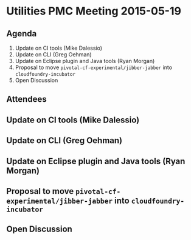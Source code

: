 # Utilities PMC Meeting 2015-05-19

## Agenda

1. Update on CI tools (Mike Dalessio)
2. Update on CLI (Greg Oehman)
3. Update on Eclipse plugin and Java tools (Ryan Morgan)
4. Proposal to move `pivotal-cf-experimental/jibber-jabber` into `cloudfoundry-incubator`
5. Open Discussion


## Attendees


## Update on CI tools (Mike Dalessio)


## Update on CLI (Greg Oehman)


## Update on Eclipse plugin and Java tools (Ryan Morgan)


## Proposal to move `pivotal-cf-experimental/jibber-jabber` into `cloudfoundry-incubator`


## Open Discussion
